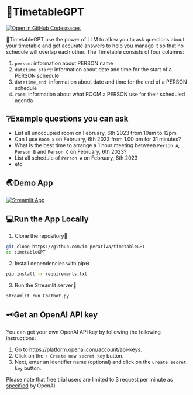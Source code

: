 # 📆TimetableGPT

[![Open in GitHub Codespaces](https://github.com/codespaces/badge.svg)](https://codespaces.new/im-perativa/timetableGPT?quickstart=1)

📆TimetableGPT use the power of LLM to allow you to ask questions about your timetable and get accurate answers to help you manage it so that no schedule will overlap each other. 
The Timetable consists of four columns:  
1. `person`: information about PERSON name
2. `datetime_start`: information about date and time for the start of a PERSON schedule
3. `datetime_end`: information about date and time for the end of a PERSON schedule
4. `room`: information about what ROOM a PERSON use for their scheduled agenda

## ❔Example questions you can ask

- List all unoccupied room on February, 6th 2023 from 10am to 12pm
- Can I use `Room x` on February, 6th 2023 from 1.00 pm for 31 minutes?
- What is the best time to arrange a 1 hour meeting between `Person A`, `Person B` and `Person C` on February, 6th 2023? 
- List all schedule of `Person A` on February, 6th 2023
- etc

## 🌏Demo App

[![Streamlit App](https://static.streamlit.io/badges/streamlit_badge_black_white.svg)](https://timetablegpt.streamlit.app/)

## 💻Run the App Locally

1. Clone the repository📂

```bash
git clone https://github.com/im-perativa/timetableGPT
cd timetableGPT
```

2. Install dependencies with pip⚙️

```bash
pip install -r requirements.txt
```

3. Run the Streamlit server🚀

```bash
streamlit run Chatbot.py
```

## 🗝️Get an OpenAI API key

You can get your own OpenAI API key by following the following instructions:

1. Go to https://platform.openai.com/account/api-keys.
2. Click on the `+ Create new secret key` button.
3. Next, enter an identifier name (optional) and click on the `Create secret key` button.

Please note that free trial users are limited to 3 request per minute as [specified](https://platform.openai.com/docs/guides/rate-limits/overview) by OpenAI.